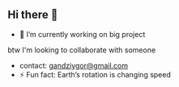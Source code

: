 ## Hi there 👋

- 🔭 I’m currently working on big project

btw I'm looking to collaborate with someone
- contact: gandziygor@gmail.com
- ⚡ Fun fact: Earth’s rotation is changing speed
<!--
**doxizon/doxizon** is a ✨ _special_ ✨ repository because its `README.md` (this file) appears on your GitHub profile.

Here are some ideas to get you started:

 ...
- 🌱 I’m currently learning c++
 ...
- 🤔 I’m looking for help with ...
- 💬 Ask me about ...
- 📫 How to reach me: ...
- 😄 Pronouns: ...

-->
